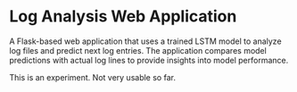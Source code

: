 # Log Analysis Web Application

A Flask-based web application that uses a trained LSTM model to analyze log files and predict next log entries. The application compares model predictions with actual log lines to provide insights into model performance.

This is an experiment. Not very usable so far.
